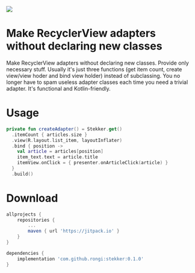 [![](https://jitpack.io/v/rongi/stekker.svg)](https://jitpack.io/#rongi/stekker)

# Make RecyclerView adapters without declaring new classes

Make RecyclerView adapters without declaring new classes. Provide only necessary stuff. Usually it's just three functions (get item count, create view/view hoder and bind view holder) instead of subclassing. You no longer have to spam useless adapter classes each time you need a trivial adapter. It's functional and Kotlin-friendly.

Usage
=====

```kotlin
private fun createAdapter() = Stekker.get()
  .itemCount { articles.size }
  .view(R.layout.list_item, layoutInflater)
  .bind { position ->
    val article = articles[position]
    item_text.text = article.title
    itemView.onClick = { presenter.onArticleClick(article) }
  }
  .build()
```

Download
========

```groovy
allprojects {
    repositories {
        ...
        maven { url 'https://jitpack.io' }
    }
}
```

```groovy
dependencies {
    implementation 'com.github.rongi:stekker:0.1.0'
}
```
